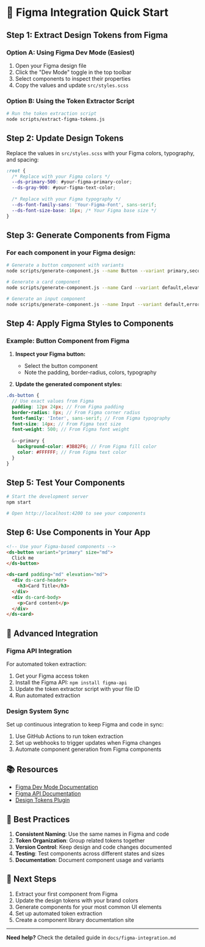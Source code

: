 # 🎨 Figma Integration Quick Start

## Step 1: Extract Design Tokens from Figma

### Option A: Using Figma Dev Mode (Easiest)
1. Open your Figma design file
2. Click the "Dev Mode" toggle in the top toolbar
3. Select components to inspect their properties
4. Copy the values and update `src/styles.scss`

### Option B: Using the Token Extractor Script
```bash
# Run the token extraction script
node scripts/extract-figma-tokens.js
```

## Step 2: Update Design Tokens

Replace the values in `src/styles.scss` with your Figma colors, typography, and spacing:

```scss
:root {
  /* Replace with your Figma colors */
  --ds-primary-500: #your-figma-primary-color;
  --ds-gray-900: #your-figma-text-color;
  
  /* Replace with your Figma typography */
  --ds-font-family-sans: 'Your-Figma-Font', sans-serif;
  --ds-font-size-base: 16px; /* Your Figma base size */
}
```

## Step 3: Generate Components from Figma

### For each component in your Figma design:

```bash
# Generate a button component with variants
node scripts/generate-component.js --name Button --variant primary,secondary,outline --size sm,md,lg

# Generate a card component
node scripts/generate-component.js --name Card --variant default,elevated --size sm,md,lg

# Generate an input component
node scripts/generate-component.js --name Input --variant default,error,success --size sm,md,lg
```

## Step 4: Apply Figma Styles to Components

### Example: Button Component from Figma

1. **Inspect your Figma button:**
   - Select the button component
   - Note the padding, border-radius, colors, typography

2. **Update the generated component styles:**
```scss
.ds-button {
  // Use exact values from Figma
  padding: 12px 24px; // From Figma padding
  border-radius: 8px; // From Figma corner radius
  font-family: 'Inter', sans-serif; // From Figma typography
  font-size: 14px; // From Figma text size
  font-weight: 500; // From Figma font weight
  
  &--primary {
    background-color: #3B82F6; // From Figma fill color
    color: #FFFFFF; // From Figma text color
  }
}
```

## Step 5: Test Your Components

```bash
# Start the development server
npm start

# Open http://localhost:4200 to see your components
```

## Step 6: Use Components in Your App

```html
<!-- Use your Figma-based components -->
<ds-button variant="primary" size="md">
  Click me
</ds-button>

<ds-card padding="md" elevation="md">
  <div ds-card-header>
    <h3>Card Title</h3>
  </div>
  <div ds-card-body>
    <p>Card content</p>
  </div>
</ds-card>
```

## 🔧 Advanced Integration

### Figma API Integration
For automated token extraction:

1. Get your Figma access token
2. Install the Figma API: `npm install figma-api`
3. Update the token extractor script with your file ID
4. Run automated extraction

### Design System Sync
Set up continuous integration to keep Figma and code in sync:

1. Use GitHub Actions to run token extraction
2. Set up webhooks to trigger updates when Figma changes
3. Automate component generation from Figma components

## 📚 Resources

- [Figma Dev Mode Documentation](https://help.figma.com/hc/en-us/articles/360025508774-Use-Dev-mode)
- [Figma API Documentation](https://www.figma.com/developers/api)
- [Design Tokens Plugin](https://www.figma.com/community/plugin/843461159747178978/Design-Tokens)

## 🎯 Best Practices

1. **Consistent Naming**: Use the same names in Figma and code
2. **Token Organization**: Group related tokens together
3. **Version Control**: Keep design and code changes documented
4. **Testing**: Test components across different states and sizes
5. **Documentation**: Document component usage and variants

## 🚀 Next Steps

1. Extract your first component from Figma
2. Update the design tokens with your brand colors
3. Generate components for your most common UI elements
4. Set up automated token extraction
5. Create a component library documentation site

---

**Need help?** Check the detailed guide in `docs/figma-integration.md` 
